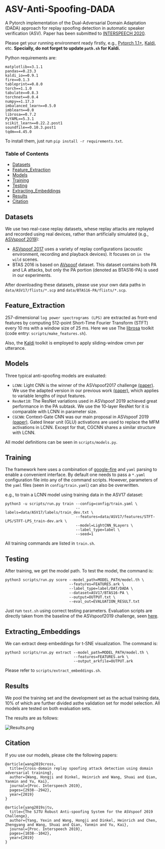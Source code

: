 # ASV-Anti-Spoofing-DADA

A Pytorch implementation of the Dual-Adversarial Domain Adaptation (DADA) approach for replay spoofing detection in automatic speaker verification (ASV).
Paper has been submitted to [INTERSPEECH 2020](http://www.interspeech2020.org/).

Please get your running environment ready firstly, e.g., [Pytorch 1.1+](http://pytorch.org/), [Kaldi](https://github.com/kaldi-asr/kaldi), etc. **Specially, do not forget to update `path.sh` for Kaldi.**

Python requirements are:

```
matplotlib==3.1.1
pandas==0.23.3
kaldi_io==0.9.1
fire==0.1.3
tableprint==0.8.0
torch==1.1.0
tabulate==0.8.3
torchnet==0.0.4
numpy==1.17.3
imbalanced_learn==0.5.0
imblearn==0.0
librosa==0.7.2
PyYAML==5.3.1
scikit_learn==0.22.2.post1
soundfile==0.10.3.post1
tqdm==4.45.0
```

To install them, just run `pip install -r requirements.txt`.

### Table of Contents
- <a href='#Datasets'>Datasets</a>
- <a href='#Feature_Extraction'>Feature_Extraction</a>
- <a href='#Models'>Models</a>
- <a href='#Training'>Training</a>
- <a href='#Testing'>Testing</a>
- <a href='#Extracting_Embeddings'>Extracting_Embeddings</a>
- <a href='#Results'>Results</a>
- <a href='#Citation'>Citation</a>

## Datasets

We use two real-case replay datasets, whese replay attacks are replayed and recorded using real devices, rather than artificially simulated (e.g., [ASVspoof 2019](https://datashare.is.ed.ac.uk/handle/10283/3336)):

* [ASVspoof 2017](https://datashare.is.ed.ac.uk/handle/10283/3055) uses a variety of replay configurations (acoustic environment, recording and playback devices). It focuses on `in the wild` scenes.
* BTAS 2016 is based on [AVspoof](https://www.idiap.ch/dataset/avspoof) dataset. This dataset contains both PA and LA attacks, but only the PA portion (denoted as BTAS16-PA) is used in our experiments.

After downloading these datasets, please use your own data paths in `data/ASV17/flists/*.scp` and `data/BTAS16-PA/flists/*.scp`.


## Feature_Extraction

257-dimensional `log power spectrograms (LPS)` are extracted as front-end features by computing 512-point Short-Time Fourier Transform (STFT) every 10 ms with a window size of 25 ms.
Here we use The [librosa](https://github.com/librosa/librosa) toolkit (code entry: `scripts/make_features.sh`).

Also, the [Kaldi](https://github.com/kaldi-asr/kaldi) toolkit is employed to
apply sliding-window cmvn per utterance.

## Models

Three typical anti-spoofing models are evaluated:
* `LCNN`: Light CNN is the winner of the ASVspoof2017 challenge [(paper)](https://pdfs.semanticscholar.org/a2b4/c396dc1064fb90bb5455525733733c761a7f.pdf). We use the adapted version in our previous work [(paper)](https://pdfs.semanticscholar.org/72a8/fd18652d55aa2c9e99bc629233fcfb6fe61a.pdf), which applies to variable lengths of input features.
* `ResNet10`: The ResNet variations used in ASVspoof 2019 achieved great performance in the PA subtask. We use the 10-layer ResNet for it is comparable with LCNN in parameter size.
* `CGCNN`: Context-Gate CNN was our main proposal in ASVspoof 2019 [(paper)](https://www.isca-speech.org/archive/Interspeech_2019/pdfs/2170.pdf). Gated linear unit (GLU) activations are used to replace the MFM activations in LCNN. Except for that, CGCNN shares a similar structure with LCNN. 

All model definitions can be seen in `scripts/models.py`.

## Training

The framework here uses a combination of [google-fire](https://github.com/google/python-fire) and `yaml` parsing to enable a convenient interface.
By default one needs to pass a `*.yaml` configuration file into any of the command scripts.
However, parameters of the `yaml` files (seen in `config/train.yaml`) can also be overwritten.

e.g., to train a LCNN model using training data in the ASV17 dataset:

```
python3 -u scripts/run.py train --config=config/train.yaml \
                                --labels=data/ASV17/labels/train_dev.txt \
                                --features=data/ASV17/features/STFT-LPS/STFT-LPS_train-dev.ark \
                                --model=LightCNN_9Layers \
                                --label_type=label \
                                --seed=1
```

All training commands are listed in `train.sh`.

## Testing

After training, we get the model path. To test the model, the command is:

```
python3 scripts/run.py score --model_path=MODEL_PATH/model.th \
                             --features=FEATURES.ark \
                             --label_type=label/DAT/DADA \
                             --dataset=ASV17/BTAS16-PA \
                             --output=OUTPUT.txt \
                             --eval_out=EVALUATION_RESULT.txt
```

Just run `test.sh` using correct testing parameters.
Evaluation scripts are directly taken from the baseline of the ASVspoof2019 challenge, seen [here](https://www.asvspoof.org/asvspoof2019/tDCF_python_v1.zip).

## Extracting_Embeddings

We can extract deep embeddings for t-SNE visualization. The command is:

```
python3 scripts/run.py extract --model_path=MODEL_PATH/model.th \
                               --features=FEATURES.ark \
                               --output_arkfile=OUTPUT.ark
```

Please refer to `scripts/extract_embeddings.sh`.

## Results

We pool the training set and the development set as the actual training data, 10% of which are further divided asthe validation set for model selection.
All models are tested on both evaluation sets.

The results are as follows:

![Results.png](https://s1.ax1x.com/2020/04/25/Jyk01O.png)

## Citation

If you use our models, please cite the following papers:
```
@article{wang2019cross,
  title={Cross-domain replay spoofing attack detection using domain adversarial training},
  author={Wang, Hongji and Dinkel, Heinrich and Wang, Shuai and Qian, Yanmin and Yu, Kai},
  journal={Proc. Interspeech 2019},
  pages={2938--2942},
  year={2019}
}

@article{yang2019sjtu,
  title={The SJTU Robust Anti-spoofing System for the ASVspoof 2019 Challenge},
  author={Yang, Yexin and Wang, Hongji and Dinkel, Heinrich and Chen, Zhengyang and Wang, Shuai and Qian, Yanmin and Yu, Kai},
  journal={Proc. Interspeech 2019},
  pages={1038--1042},
  year={2019}
}
```
